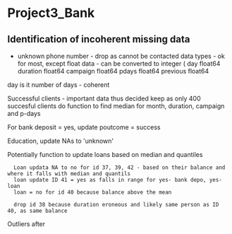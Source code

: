 # Project3_Bank

## Identification of incoherent missing data

* unknown phone number - drop as cannot be contacted
data types - ok for most, except float data - can be converted to integer (
day                     float64
duration                float64
campaign                float64
pdays                   float64
previous                float64

day is it number of days - coherent

Successful clients - important data thus decided keep as only 400 succesful clients
  do function to find median for month, duration, campaign and p-days

For bank deposit = yes, update poutcome = success

Education, update NAs to 'unknown'


Potentially function to update loans based on median and quantiles

      Loan updata NA to no for id 37, 39, 42 - based on their balance and where it falls with median and quantils
      loan update ID 41 = yes as falls in range for yes- bank depo, yes-loan
      loan = no for id 40 because balance above the mean
      
      drop id 38 because duration eroneous and likely same person as ID 40, as same balance
      
Outliers after
